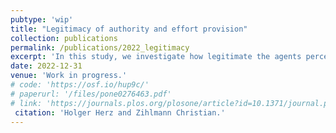 ```yaml
---
pubtype: 'wip'
title: "Legitimacy of authority and effort provision"
collection: publications
permalink: /publications/2022_legitimacy
excerpt: 'In this study, we investigate how legitimate the agents perceive the principal's authority and whether this affects agents' effort provision .'
date: 2022-12-31
venue: 'Work in progress.'
# code: 'https://osf.io/hup9c/'
# paperurl: '/files/pone0276463.pdf'
# link: 'https://journals.plos.org/plosone/article?id=10.1371/journal.pone.0276463'
 citation: 'Holger Herz and Zihlmann Christian.'
---
```

